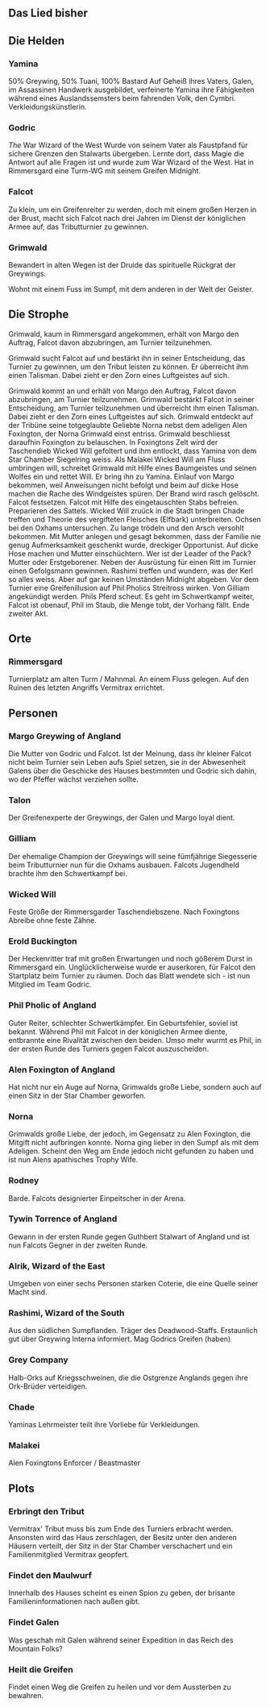 ## Das Lied bisher

## Die Helden
### Yamina
50% Greywing, 50% Tuani, 100% Bastard
Auf Geheiß ihres Vaters, Galen, im Assassinen Handwerk ausgebildet, verfeinerte Yamina ihre Fähigkeiten während eines Auslandssemsters beim fahrenden Volk, den Cymbri. Verkleidungskünstlerin.

### Godric
_The_ War Wizard of the West
Wurde von seinem Vater als Faustpfand für sichere Grenzen den Stalwarts übergeben. Lernte dort, dass Magie die Antwort auf alle Fragen ist und wurde zum War Wizard of the West. Hat in Rimmersgard eine Turm-WG mit seinem Greifen Midnight.

### Falcot
Zu klein, um ein Greifenreiter zu werden, doch mit einem großen Herzen in der Brust, macht sich Falcot nach drei Jahren im Dienst der königlichen Armee auf, das Tributturnier zu gewinnen.

### Grimwald
Bewandert in alten Wegen ist der Druide das spirituelle Rückgrat der Greywings.

Wohnt mit einem Fuss im Sumpf, mit dem anderen in der Welt der Geister.

## Die Strophe
Grimwald, kaum in Rimmersgard angekommen, erhält von Margo den Auftrag, Falcot davon abzubringen, am Turnier teilzunehmen.

Grimwald sucht Falcot auf und bestärkt ihn in seiner Entscheidung, das Turnier zu gewinnen, um den Tribut leisten zu können. Er überreicht ihm einen Talisman. Dabei zieht er den Zorn eines Luftgeistes auf sich.

Grimwald kommt an und erhält von Margo den Auftrag, Falcot davon abzubringen, am Turnier teilzunehmen.
Grimwald bestärkt Falcot in seiner Entscheidung, am Turnier teilzunehmen und überreicht ihm einen Talisman. Dabei zieht er
den Zorn eines Luftgeistes auf sich.
Grimwald entdeckt auf der Tribüne seine totgeglaubte Geliebte Norna nebst dem adeligen Alen Foxington, der Norna Grimwald
einst entriss.
Grimwald beschliesst daraufhin Foxington zu belauschen. In Foxingtons Zelt wird der Taschendieb  Wicked Will gefoltert und
ihm entlockt, dass Yamina von dem Star Chamber Siegelring weiss.
Als Malakei Wicked Will am Fluss umbringen will, schreitet Grimwald mit Hilfe eines Baumgeistes und seinen Wolfes ein und rettet
Will. Er bring ihn zu Yamina.
Einlauf von Margo bekommen, weil Anweisungen nicht befolgt und beim auf dicke Hose machen die Rache des Windgeistes spüren. Der Brand wird rasch gelöscht.
Falcot festsetzen. Falcot mit Hilfe des eingetauschten Stabs befreien.
Preparieren des Sattels.
Wicked Will zruück in die Stadt bringen
Chade treffen und Theorie des vergifteten Fleisches (Elfbark) unterbreiten. Ochsen bei den Oxhams untersuchen. Zu lange trödeln und den Arsch versohlt bekommen.
Mit Mutter anlegen und gesagt bekommen, dass der Familie nie genug Aufmerksamkeit geschenkt wurde, dreckiger Opportunist.
Auf dicke Hose machen und Mutter einschüchtern. Wer ist der Leader of the Pack? Mutter oder Erstgeborener.
Neben der Ausrüstung für einen Ritt im Turnier einen Gefolgsmann gewinnen.
Rashimi treffen und wundern, was der Kerl so alles weiss. Aber auf gar keinen Umständen Midnight abgeben.
Vor dem Turnier eine Greifenillusion auf Phil Pholics Streitross wirken. Von Gilliam angekündigt werden. Phils Pferd scheut. Es geht im Schwertkampf weiter, Falcot ist obenauf, Phil im Staub, die Menge tobt, der Vorhang fällt. Ende zweiter Akt.

## Orte
### Rimmersgard
Turnierplatz am alten Turm / Mahnmal. An einem Fluss gelegen. Auf den Ruinen des letzten Angriffs Vermitrax errichtet.

## Personen
### Margo Greywing of Angland
Die Mutter von Godric und Falcot. Ist der Meinung, dass ihr kleiner Falcot nicht beim Turnier sein Leben aufs Spiel setzen, sie in der Abwesenheit Galens über die Geschicke des Hauses bestimmten und Godric sich dahin, wo der Pfeffer wächst verziehen sollte.

### Talon
Der Greifenexperte der Greywings, der Galen und Margo loyal dient.

### Gilliam
Der ehemalige Champion der Greywings will seine fümfjährige Siegesserie beim Tributturnier nun für die Oxhams ausbauen. Falcots Jugendheld brachte ihm den Schwertkampf bei.

### Wicked Will
Feste Größe der Rimmersgarder Taschendiebszene. Nach Foxingtons Abreibe ohne feste Zähne.

### Erold Buckington
Der Heckenritter traf mit großen Erwartungen und noch gößerem Durst in Rimmersgard ein. Unglücklicherweise wurde er auserkoren, für Falcot den Startplatz beim Turnier zu räumen. Doch das Blatt wendete sich - ist nun Mitglied im Team Godric.

### Phil Pholic of Angland
Guter Reiter, schlechter Schwertkämpfer. Ein Geburtsfehler, soviel ist bekannt. Während Phil mit Falcot in der königlichen Armee diente, entbrannte eine Rivalität zwischen den beiden. Umso mehr wurmt es Phil, in der ersten Runde des Turniers gegen Falcot auszuscheiden.

### Alen Foxington of Angland
Hat nicht nur ein Auge auf Norna, Grimwalds große Liebe, sondern auch auf einen Sitz in der Star Chamber geworfen.

### Norna
Grimwalds große Liebe, der jedoch, im Gegensatz zu Alen Foxington, die Mitgift nicht aufbringen konnte. Norna ging lieber in den Sumpf als mit dem Adeligen. Scheint den Weg am Ende jedoch nicht gefunden zu haben und ist nun Alens apathisches Trophy Wife.

### Rodney
Barde. Falcots designierter Einpeitscher in der Arena.

### Tywin Torrence of Angland
Gewann in der ersten Runde gegen Guthbert Stalwart of Angland und ist nun Falcots Gegner in der zweiten Runde.

### Alrik, Wizard of the East
Umgeben von einer sechs Personen starken Coterie, die eine Quelle seiner Macht sind.

### Rashimi, Wizard of the South
Aus den südlichen Sumpflanden. Träger des Deadwood-Staffs. Erstaunlich gut über Greywing Interna informiert. Mag Godrics Greifen (haben)

### Grey Company
Halb-Orks auf Kriegsschweinen, die die Ostgrenze Anglands gegen ihre Ork-Brüder verteidigen.

### Chade
Yaminas Lehrmeister teilt ihre Vorliebe für Verkleidungen.

### Malakei
Alen Foxingtons Enforcer / Beastmaster

## Plots
### Erbringt den Tribut
Vermitrax' Tribut muss bis zum Ende des Turniers erbracht werden.
Ansonsten wird das Haus zerschlagen, der Besitz unter den anderen Häusern verteilt, der Sitz in der Star Chamber verschachert und ein Familienmitglied Vermitrax geopfert.

### Findet den Maulwurf
Innerhalb des Hauses scheint es einen Spion zu geben, der brisante Familieninformationen nach außen gibt.

### Findet Galen
Was geschah mit Galen während seiner Expedition in das Reich des Mountain Folks?

### Heilt die Greifen
Findet einen Weg die Greifen zu heilen und vor dem Aussterben zu bewahren.
